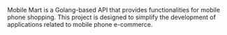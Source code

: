 Mobile Mart is a Golang-based API that provides functionalities for mobile phone shopping. This project is designed to simplify the development of applications related to mobile phone e-commerce.
